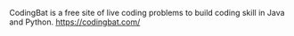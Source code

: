 CodingBat is a free site of live coding problems to build coding skill in Java and Python.
https://codingbat.com/
